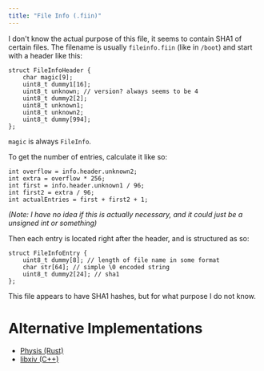 ```yaml
---
title: "File Info (.fiin)"
---
```


I don't know the actual purpose of this file, it seems to contain SHA1 of certain files. The filename is usually `fileinfo.fiin` (like in `/boot`) and start with a header like this:

```
struct FileInfoHeader {
    char magic[9];
    uint8_t dummy1[16];
    uint8_t unknown; // version? always seems to be 4
    uint8_t dummy2[2];
    uint8_t unknown1;
    uint8_t unknown2;
    uint8_t dummy[994];
};
```

`magic` is always `FileInfo`.

To get the number of entries, calculate it like so:

```
int overflow = info.header.unknown2;
int extra = overflow * 256;
int first = info.header.unknown1 / 96;
int first2 = extra / 96;
int actualEntries = first + first2 + 1;
```
_(Note: I have no idea if this is actually necessary, and it could just be a unsigned int or something)_

Then each entry is located right after the header, and is structured as so:

```
struct FileInfoEntry {
    uint8_t dummy[8]; // length of file name in some format
    char str[64]; // simple \0 encoded string
    uint8_t dummy2[24]; // sha1
};
```

This file appears to have SHA1 hashes, but for what purpose I do not know.

# Alternative Implementations

* [Physis (Rust)](https://git.sr.ht/~redstrate/physis/tree/main/item/src/fiin.rs)
* [libxiv (C++)](https://git.sr.ht/~redstrate/libxiv/tree/main/item/src/fiinparser.cpp)
